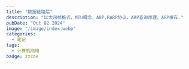 ```yaml
---
title: "数据链路层"
description: "以太网帧格式，MTU概念，ARP,RARP协议，ARP查询原理，ARP缓存."
pubDate: "Oct 02 2024"
image: "/image/index.webp"
categories:
  - 笔记
tags:
  - 计算机网络
badge: zzcoe
---
```

